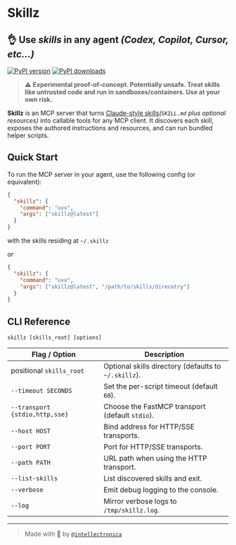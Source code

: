 # Skillz

## 👌 **Use _skills_ in any agent** _(Codex, Copilot, Cursor, etc...)_

[![PyPI version](https://img.shields.io/pypi/v/skillz.svg)](https://pypi.org/project/skillz/)
[![PyPI downloads](https://img.shields.io/pypi/dm/skillz.svg)](https://pypi.org/project/skillz/)

> ⚠️ **Experimental proof‑of‑concept. Potentially unsafe. Treat skills like untrusted code and run in sandboxes/containers. Use at your own risk.**

**Skillz** is an MCP server that turns [Claude-style skills](https://github.com/anthropics/skills)_(`SKILL.md` plus optional resources)_ into callable tools for any MCP client. It discovers each skill, exposes the authored instructions and resources, and can run bundled helper scripts.

## Quick Start

To run the MCP server in your agent, use the following config (or equivalent):

```json
{
  "skillz": {
    "command": "uvx",
    "args": ["skillz@latest"]
  }
}
```

with the skills residing at `~/.skillz`

_or_

```json
{
  "skillz": {
    "command": "uvx",
    "args": ["skillz@latest", "/path/to/skills/direcotry"]
  }
}
```

## CLI Reference

`skillz [skills_root] [options]`

| Flag / Option | Description |
| --- | --- |
| positional `skills_root` | Optional skills directory (defaults to `~/.skillz`). |
| `--timeout SECONDS` | Set the per-script timeout (default `60`). |
| `--transport {stdio,http,sse}` | Choose the FastMCP transport (default `stdio`). |
| `--host HOST` | Bind address for HTTP/SSE transports. |
| `--port PORT` | Port for HTTP/SSE transports. |
| `--path PATH` | URL path when using the HTTP transport. |
| `--list-skills` | List discovered skills and exit. |
| `--verbose` | Emit debug logging to the console. |
| `--log` | Mirror verbose logs to `/tmp/skillz.log`. |

---

> Made with 🫶 by [`@intellectronica`](https://intellectronica.net)
